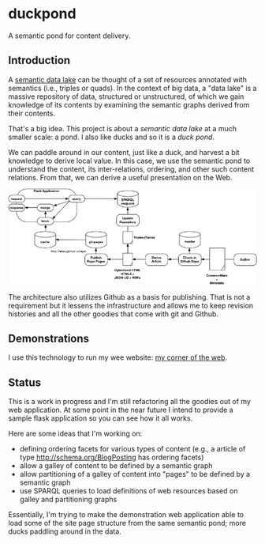 # duckpond

A semantic pond for content delivery.

## Introduction

A [semantic data lake](http://cacm.acm.org/news/200095-the-data-lake-concept-is-maturing/fulltext) can be thought of a set of resources annotated with semantics (i.e., triples or quads).  In the context of big data, a "data lake" is a massive repository of data, structured or unstructured, of which we gain knowledge of its contents by examining the semantic graphs derived from their contents.

That's a big idea.  This project is about a *semantic data lake* at a much smaller scale: a pond. I also like ducks and so it is a *duck pond*.

We can paddle around in our content, just like a duck, and harvest a bit knowledge to derive local value.  In this case, we use the semantic pond to understand the content, its inter-relations, ordering, and other such content relations.  From that, we can derive a useful presentation on the Web.

![architectural overview of a semantic pond for content delivery](docs/architecture.png)

The architecture also utilizes Github as a basis for publishing.  That is not a requirement but it lessens the infrastructure and allows me to keep revision histories and all the other goodies that come with git and Github.

## Demonstrations

I use this technology to run my wee website: [my corner of the web](http://www.milowski.com/).

## Status

This is a work in progress and I'm still refactoring all the goodies out of my web application.  At some point in the near future I intend to provide a sample flask application so you can see how it all works.

Here are some ideas that I'm working on:

 * defining ordering facets for various types of content (e.g., a article of type http://schema.org/BlogPosting has ordering facets)
 * allow a galley of content to be defined by a semantic graph
 * allow partitioning of a galley of content into "pages" to be defined by a semantic graph
 * use SPARQL queries to load definitions of web resources based on galley and partitioning graphs

Essentially, I'm trying to make the demonstration web application able to load some of the site page structure from the same semantic pond; more ducks paddling around in the data.
